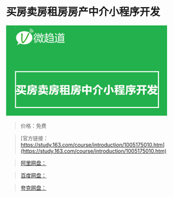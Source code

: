# 买房卖房租房房产中介小程序开发

![img](../../../assets/study163/free/cd76cc6b-6c6a-4302-94ef-48989e1d194a.png)

> 价格：免费

> [官方链接：https://study.163.com/course/introduction/1005175010.htm](https://study.163.com/course/introduction/1005175010.htm)

> [阿里网盘：]()

> [百度网盘：]()

> [夸克网盘：]()
